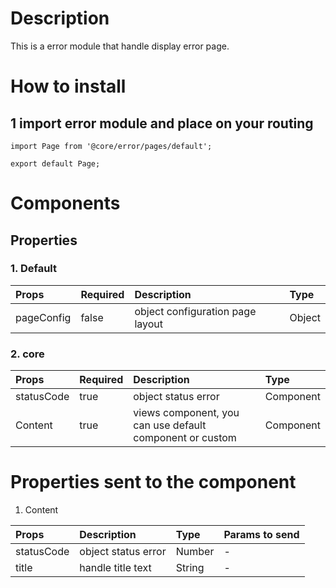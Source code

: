 # Description

This is a error module that handle display error page.

# How to install
## 1 import error module and place on your routing

````
import Page from '@core/error/pages/default';

export default Page;
````

# Components
## Properties
### 1. Default

| Props       | Required | Description | Type |
| :---        | :---     | :---        |:---  |
| pageConfig  | false    | object configuration page layout      | Object|

### 2. core
| Props       | Required | Description | Type |
| :---        | :---     | :---        |:---  |
| statusCode  | true    | object status error | Component |
| Content     | true     | views component, you can use default component or custom | Component |

# Properties sent to the component

1. Content

| Props       | Description | Type | Params to send |
| :---        | :---        |:---  | :---  |
| statusCode  | object status error | Number | - |
| title       | handle title text | String | - |